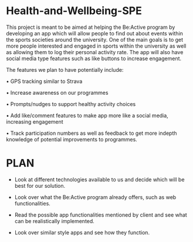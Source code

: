 # Health-and-Wellbeing-SPE

This project is meant to be aimed at helping the Be:Active program by developing an app which will allow people to find out about events within the sports societies around the university. One of the main goals is to get more people interested and engaged in sports within the university as well as allowing them to log their personal activity rate. The app will also have social media type features such as like buttons to increase engagement.

The features we plan to have potentially include:

• GPS tracking similar to Strava

• Increase awareness on our programmes

• Prompts/nudges to support healthy activity choices

• Add like/comment features to make app more like a social media, increasing engagement

• Track participation numbers as well as feedback to get more indepth knowledge of potential improvements to programmes.

PLAN
===========


- Look at different technologies available to us and decide which will be best for our solution.

- Look over what the Be:Active program already offers, such as web functionalities.

- Read the possible app functionalities mentioned by client and see what can be realistically implemented.

- Look over similar style apps and see how they function.